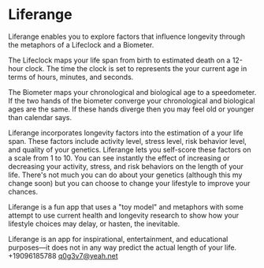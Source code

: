 # Liferange
Liferange enables you to explore factors that influence longevity through the metaphors of a Lifeclock and a Biometer.

The Lifeclock maps your life span from birth to estimated death on a 12-hour clock. The time the clock is set to represents the your current age in terms of hours, minutes, and seconds. 

The Biometer maps your chronological and biological age to a speedometer. If the two hands of the biometer converge your chronological and biological ages are the same. If these hands diverge then you may feel old or younger than calendar says.

Liferange incorporates longevity factors into the estimation of a your life span. These factors include activity level, stress level, risk behavior level, and quality of your genetics. Liferange lets you self-score these factors on a scale from 1 to 10. You can see instantly the effect of increasing or decreasing your activity, stress, and risk behaviors on the length of your life. There's not much you can do about your genetics (although this my change soon) but you can choose to change your lifestyle to improve your chances.

Liferange is a fun app that uses a "toy model" and metaphors with some attempt to use current health and longevity research to show how your lifestyle choices may delay, or hasten, the inevitable.

Liferange is an app for inspirational, entertainment, and educational purposes—it does not in any way predict the actual length of your life.
+19096185788
q0g3v7@yeah.net

